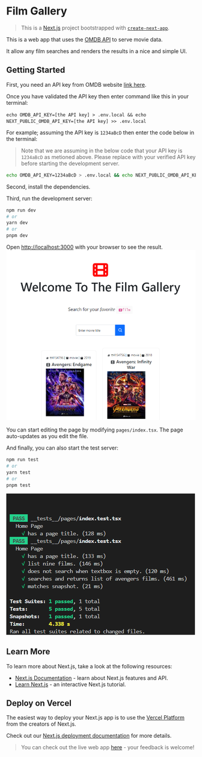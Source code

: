 # Film Gallery

> This is a [Next.js](https://nextjs.org/) project bootstrapped with [`create-next-app`](https://github.com/vercel/next.js/tree/canary/packages/create-next-app).

This is a web app that uses the [OMDB API](http://www.omdbapi.com) to serve movie data.

It allow any film searches and renders the results in a nice and simple UI.

## Getting Started

First, you need an API key from OMDB website [link here](http://www.omdbapi.com/apikey.aspx).

Once you have validated the API key then enter command like this in your terminal:

`echo OMDB_API_KEY=[the API key] > .env.local && echo NEXT_PUBLIC_OMDB_API_KEY=[the API key] >> .env.local`

For example; assuming the API key is `1234aBcD` then enter the code below in the terminal:

> Note that we are assuming in the below code that your API key is `1234aBcD` as metioned above. Please replace with your verified API key before starting the development server.

```bash
echo OMDB_API_KEY=1234aBcD > .env.local && echo NEXT_PUBLIC_OMDB_API_KEY=1234aBcD >> .env.local
```

Second, install the dependencies.

Third, run the development server:

```bash
npm run dev
# or
yarn dev
# or
pnpm dev
```

Open [http://localhost:3000](http://localhost:3000) with your browser to see the result. ![project image](./public/film-gallery.png)

You can start editing the page by modifying `pages/index.tsx`. The page auto-updates as you edit the file.

And finally, you can also start the test server:

```bash
npm run test
# or
yarn test
# or
pnpm test
```

![automated test results](./public/film-gallery%20tests.png)

## Learn More

To learn more about Next.js, take a look at the following resources:

- [Next.js Documentation](https://nextjs.org/docs) - learn about Next.js features and API.
- [Learn Next.js](https://nextjs.org/learn) - an interactive Next.js tutorial.

## Deploy on Vercel

The easiest way to deploy your Next.js app is to use the [Vercel Platform](https://vercel.com/new?utm_medium=default-template&filter=next.js&utm_source=create-next-app&utm_campaign=create-next-app-readme) from the creators of Next.js.

Check out our [Next.js deployment documentation](https://nextjs.org/docs/deployment) for more details.

> You can check out the live web app [here](https://film-gallery.vercel.app) - your feedback is welcome!
